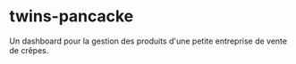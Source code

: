 # twins-pancacke
Un dashboard pour la gestion des produits d'une petite entreprise de vente de crêpes.

